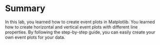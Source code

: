 # Summary

In this lab, you learned how to create event plots in Matplotlib. You learned how to create horizontal and vertical event plots with different line properties. By following the step-by-step guide, you can easily create your own event plots for your data.

